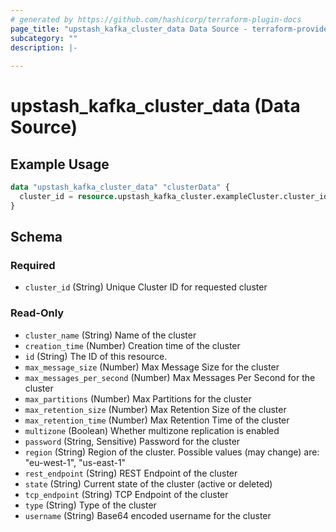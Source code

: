 ```yaml
---
# generated by https://github.com/hashicorp/terraform-plugin-docs
page_title: "upstash_kafka_cluster_data Data Source - terraform-provider-upstash"
subcategory: ""
description: |-
  
---
```


# upstash_kafka_cluster_data (Data Source)



## Example Usage

```terraform
data "upstash_kafka_cluster_data" "clusterData" {
  cluster_id = resource.upstash_kafka_cluster.exampleCluster.cluster_id
}
```

<!-- schema generated by tfplugindocs -->
## Schema

### Required

- `cluster_id` (String) Unique Cluster ID for requested cluster

### Read-Only

- `cluster_name` (String) Name of the cluster
- `creation_time` (Number) Creation time of the cluster
- `id` (String) The ID of this resource.
- `max_message_size` (Number) Max Message Size for the cluster
- `max_messages_per_second` (Number) Max Messages Per Second for the cluster
- `max_partitions` (Number) Max Partitions for the cluster
- `max_retention_size` (Number) Max Retention Size of the cluster
- `max_retention_time` (Number) Max Retention Time of the cluster
- `multizone` (Boolean) Whether multizone replication is enabled
- `password` (String, Sensitive) Password for the cluster
- `region` (String) Region of the cluster. Possible values (may change) are: "eu-west-1", "us-east-1"
- `rest_endpoint` (String) REST Endpoint of the cluster
- `state` (String) Current state of the cluster (active or deleted)
- `tcp_endpoint` (String) TCP Endpoint of the cluster
- `type` (String) Type of the cluster
- `username` (String) Base64 encoded username for the cluster


